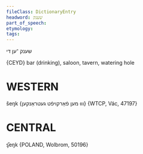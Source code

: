 ```yaml
---
fileClass: DictionaryEntry
headword: שענק
part_of_speech: 
etymology: 
tags: 
---
```

שענק
־ען
די

{CEYD}
bar (drinking), saloon, tavern, watering hole

WESTERN
========

šeŋk {וווּ מען פֿאַרקויפֿט געטראַנקען} {WTCP, Vác, 47197}

CENTRAL
========

ᶊ̌eŋk {POLAND, Wolbrom, 50196}
